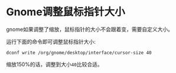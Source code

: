 # Gnome调整鼠标指针大小


gnome如果调整了缩放，鼠标指针的大小不会跟着变，需要自定义大小。

运行下面的命令即可调整鼠标指针大小:
```
dconf write /org/gnome/desktop/interface/cursor-size 40
```
缩放150%的话，调整到大小`40`比较合适。
